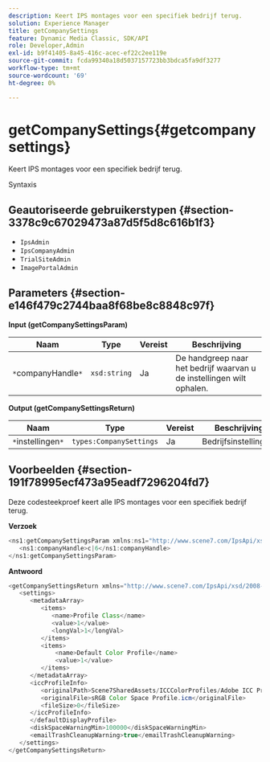 ```yaml
---
description: Keert IPS montages voor een specifiek bedrijf terug.
solution: Experience Manager
title: getCompanySettings
feature: Dynamic Media Classic, SDK/API
role: Developer,Admin
exl-id: b9f41405-8a45-416c-acec-ef22c2ee119e
source-git-commit: fcda99340a18d5037157723bb3bdca5fa9df3277
workflow-type: tm+mt
source-wordcount: '69'
ht-degree: 0%

---
```


# getCompanySettings{#getcompanysettings}

Keert IPS montages voor een specifiek bedrijf terug.

Syntaxis

## Geautoriseerde gebruikerstypen {#section-3378c9c67029473a87d5f5d8c616b1f3}

* `IpsAdmin`
* `IpsCompanyAdmin`
* `TrialSiteAdmin`
* `ImagePortalAdmin`

## Parameters {#section-e146f479c2744baa8f68be8c8848c97f}

**Input (getCompanySettingsParam)**

| Naam | Type | Vereist | Beschrijving |
|---|---|---|---|
| `*`companyHandle`*` | `xsd:string` | Ja | De handgreep naar het bedrijf waarvan u de instellingen wilt ophalen. |

**Output (getCompanySettingsReturn)**

| Naam | Type | Vereist | Beschrijving |
|---|---|---|---|
| `*`instellingen`*` | `types:CompanySettings` | Ja | Bedrijfsinstellingen. |

## Voorbeelden {#section-191f78995ecf473a95eadf7296204fd7}

Deze codesteekproef keert alle IPS montages voor een specifiek bedrijf terug.

**Verzoek**

```java
<ns1:getCompanySettingsParam xmlns:ns1="http://www.scene7.com/IpsApi/xsd/2008-01-15">
   <ns1:companyHandle>c|6</ns1:companyHandle>
</ns1:getCompanySettingsParam>
```

**Antwoord**

```java
<getCompanySettingsReturn xmlns="http://www.scene7.com/IpsApi/xsd/2008-01-15">
   <settings>
      <metadataArray>
         <items>
            <name>Profile Class</name>
            <value>1</value>
            <longVal>1</longVal>
         </items>
         <items>
             <name>Default Color Profile</name>
             <value>1</value>
         </items>
      </metadataArray>
      <iccProfileInfo>
         <originalPath>Scene7SharedAssets/ICCColorProfiles/Adobe ICC Profiles/RGB Profiles/</originalPath>
         <originalFile>sRGB Color Space Profile.icm</originalFile>
         <fileSize>0</fileSize>
      </iccProfileInfo>
      </defaultDisplayProfile>
      <diskSpaceWarningMin>100000</diskSpaceWarningMin>
      <emailTrashCleanupWarning>true</emailTrashCleanupWarning>
   </settings>
</getCompanySettingsReturn>
```
